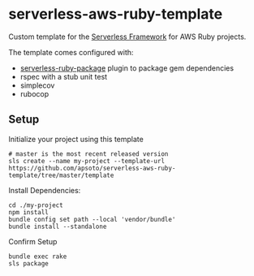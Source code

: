 # serverless-aws-ruby-template

Custom template for the [Serverless Framework](https://github.com/serverless/serverless) for AWS Ruby projects.

The template comes configured with:

- [serverless-ruby-package](https://github.com/joshuaflanagan/serverless-ruby-package) plugin to package gem dependencies
- rspec with a stub unit test
- simplecov
- rubocop

## Setup

Initialize your project using this template

    # master is the most recent released version
    sls create --name my-project --template-url https://github.com/apsoto/serverless-aws-ruby-template/tree/master/template

Install Dependencies:

    cd ./my-project
    npm install
    bundle config set path --local 'vendor/bundle'
    bundle install --standalone

Confirm Setup

    bundle exec rake
    sls package
